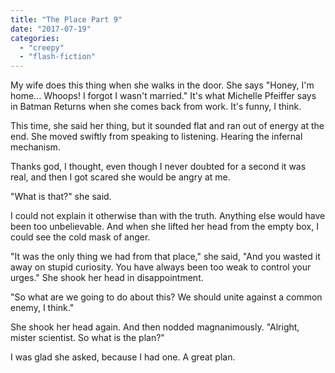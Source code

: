 ```yaml
---
title: "The Place Part 9"
date: "2017-07-19"
categories: 
  - "creepy"
  - "flash-fiction"
---
```


My wife does this thing when she walks in the door. She says "Honey, I'm home... Whoops! I forgot I wasn't married." It's what Michelle Pfeiffer says in Batman Returns when she comes back from work. It's funny, I think.

This time, she said her thing, but it sounded flat and ran out of energy at the end. She moved swiftly from speaking to listening. Hearing the infernal mechanism.

Thanks god, I thought, even though I never doubted for a second it was real, and then I got scared she would be angry at me.

"What is that?" she said.

I could not explain it otherwise than with the truth. Anything else would have been too unbelievable. And when she lifted her head from the empty box, I could see the cold mask of anger.

"It was the only thing we had from that place," she said, "And you wasted it away on stupid curiosity. You have always been too weak to control your urges." She shook her head in disappointment.

"So what are we going to do about this? We should unite against a common enemy, I think."

She shook her head again. And then nodded magnanimously. "Alright, mister scientist. So what is the plan?"

I was glad she asked, because I had one. A great plan.

